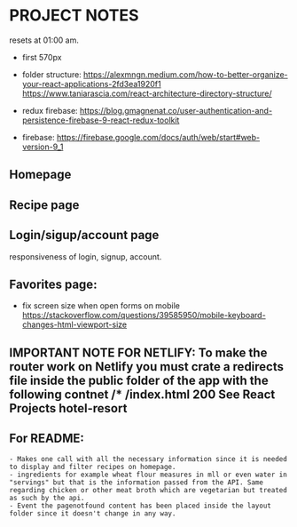 # PROJECT NOTES

resets at 01:00 am.

- first 570px

- folder structure: https://alexmngn.medium.com/how-to-better-organize-your-react-applications-2fd3ea1920f1
  https://www.taniarascia.com/react-architecture-directory-structure/

- redux firebase: https://blog.gmagnenat.co/user-authentication-and-persistence-firebase-9-react-redux-toolkit

- firebase: https://firebase.google.com/docs/auth/web/start#web-version-9_1

## Homepage

## Recipe page

## Login/sigup/account page

responsiveness of login, signup, account.

## Favorites page:

- fix screen size when open forms on mobile
  https://stackoverflow.com/questions/39585950/mobile-keyboard-changes-html-viewport-size

## IMPORTANT NOTE FOR NETLIFY: To make the router work on Netlify you must crate a redirects file inside the public folder of the app with the following contnet /\* /index.html 200 See React Projects hotel-resort

## For README:

    - Makes one call with all the necessary information since it is needed to display and filter recipes on homepage.
    - ingredients for example wheat flour measures in mll or even water in "servings" but that is the information passed from the API. Same regarding chicken or other meat broth which are vegetarian but treated as such by the api.
    - Event the pagenotfound content has been placed inside the layout folder since it doesn't change in any way.

